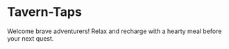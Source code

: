 # Tavern-Taps
Welcome brave adventurers! Relax and recharge with a hearty meal before your next quest.
